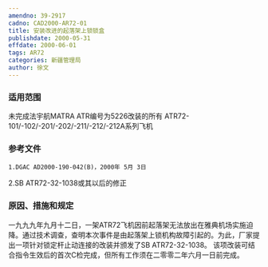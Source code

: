 ```yaml
---
amendno: 39-2917
cadno: CAD2000-AR72-01
title: 安装改进的起落架上锁锁盒
publishdate: 2000-05-31
effdate: 2000-06-01
tags: AR72
categories: 新疆管理局
author: 徐文
---
```


### 适用范围 
未完成法宇航MATRA ATR编号为5226改装的所有 ATR72-101/-102/-201/-202/-211/-212/-212A系列飞机

<!--more-->
### 参考文件
    1.DGAC AD2000-190-042(B)，2000年 5月 3日
 2.SB 
ATR72-32-1038或其以后的修正

### 原因、措施和规定 
一九九九年九月十二日，一架ATR72飞机因前起落架无法放出在雅典机场实施迫降。通过技术调查，查明本次事件是由起落架上锁机构故障引起的。为此，厂家提出一项针对锁定杆止动连接的改装并颁发了SB ATR72-32-1038。 
    该项改装可结合指令生效后的首次C检完成，但所有工作须在二零零二年六月一日前完成。
